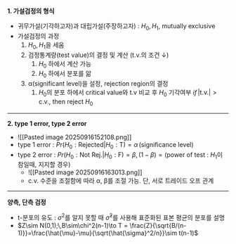**1. 가설검정의 형식**
- 귀무가설(기각하고자)과 대립가설(주장하고자) : $H_0, H_1$, mutually exclusive
- 가설검정의 과정
	1) $H_0,H_1$을 세움 
	2) 검정통계량(test value)의 결정 및 계산  (t.v.의 조건 ↓)
		1) $H_0$ 하에서 계산 가능
		2) $H_0$ 하에서 분포를 앎
	3) α(significant level)을 설정, rejection region의 결정
		1) $H_0$의 분포 하에서 critical value와 t.v 비교 후 $H_0$ 기각여부 $if \, |\text{t.v.}|>\text{c.v.}\text{, then reject }H_0$
---
**2. type 1 error, type 2 error**
- ![[Pasted image 20250916152108.png]]
- type 1 error : $Pr(H_0:\text{Rejected}|H_0:\text{T})=\alpha\, \text{(significance level)}$
- type 2 error : $Pr(H_0:\text{Not Rej.}|H_0:\text{F})=\beta, (1-\beta) = \text{(power of test : }H_1\text{이 참일때, 지지할 경우)}$
	- ![[Pasted image 20250916163013.png]]
	- c.v. 수준을 조절함에 따라 α, β를 조절 가능. 단, 서로 트레이드 오프 관계
---
**양측, 단측 검정** 
- t-분포의 유도 : $\sigma^2$를 알지 못할 때 $\hat{\sigma}^2$를 사용해 표준화된 표본 평균의 분포를 설명
- $Z\sim N(0,1);\,B\sim\chi^2(n-1)\to T = \frac{Z}{\sqrt{B/(n-1)}}=\frac{\hat{\mu}-\mu}{\sqrt{\hat{\sigma}^2/n}}\sim t(n-1)$
